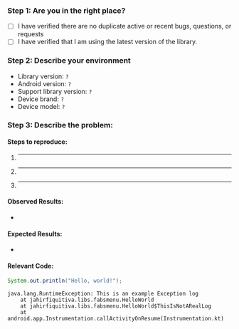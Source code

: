 <!--
Any HTML comment will be stripped when the markdown is rendered, so you don't need to delete them.

Put an x inside the [] like this: [x] to mark the checkbox.
-->
### Step 1: Are you in the right place?
- [ ] I have verified there are no duplicate active or recent bugs, questions, or requests
- [ ] I have verified that I am using the latest version of the library.

### Step 2: Describe your environment
 - Library version: `?`
 - Android version: `?`
 - Support library version: `?`
 - Device brand: `?`
 - Device model: `?`

### Step 3: Describe the problem:
#### Steps to reproduce:

  1. _____
  2. _____
  3. _____

<!-- 
What happened?  This could be a description, log output, etc.
-->
#### Observed Results:

  * 
  
<!-- 
What did you expect to happen?
-->
#### Expected Results:

  * 

#### Relevant Code:
<!--
Please wrap code with correct syntax highlighting.
-->
```java
System.out.println("Hello, world!");
```

<!--
If you are getting an error in the LogCat, paste here the stack trace.
Please wrap logs with Gradle syntax highlighting (it makes them look better).
-->
```Gradle
java.lang.RuntimeException: This is an example Exception log
    at jahirfiquitiva.libs.fabsmenu.HelloWorld
    at jahirfiquitiva.libs.fabsmenu.HelloWorld$ThisIsNotARealLog
    at android.app.Instrumentation.callActivityOnResume(Instrumentation.kt)
```

<!--
Adding pictures/screenshots/videos of the expected/actual result is always helpful
-->
